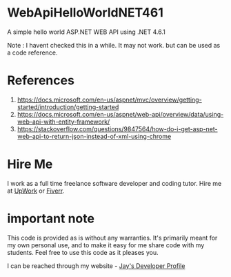 # WebApiHelloWorldNET461

A simple hello world ASP.NET WEB API using .NET 4.6.1

Note : I havent checked this in a while. It may not work. but can be used as a code reference.

# References

1. https://docs.microsoft.com/en-us/aspnet/mvc/overview/getting-started/introduction/getting-started
2. https://docs.microsoft.com/en-us/aspnet/web-api/overview/data/using-web-api-with-entity-framework/
3. https://stackoverflow.com/questions/9847564/how-do-i-get-asp-net-web-api-to-return-json-instead-of-xml-using-chrome

# Hire Me

I work as a full time freelance software developer and coding tutor. Hire me at [UpWork](https://www.upwork.com/fl/vijayasimhabr) or [Fiverr](https://www.fiverr.com/jay_codeguy). 

# important note 

This code is provided as is without any warranties. It's primarily meant for my own personal use, and to make it easy for me share code with my students. Feel free to use this code as it pleases you.

I can be reached through my website - [Jay's Developer Profile](https://jay-study-nildana.github.io/developerprofile)